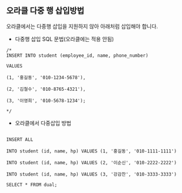 ## 오라클 다중 행 삽입방법

오라클에서는 다중행 삽입을 지원하지 않아 아래처럼 삽입해야 합니다.
﻿
- 다중행 삽입 SQL 문법(오라클에는 적용 안됨)
```
/*
INSERT INTO student (employee_id, name, phone_number)

VALUES

(1, '홍길동', '010-1234-5678'),

(2, '김철수', '010-8765-4321'),

(3, '이영희', '010-5678-1234');

*/
```

- 오라클에서 다중삽입 방법
```

INSERT ALL 

INTO student (id, name, hp) VALUES (1, '홍길동', '010-1111-1111')

INTO student (id, name, hp) VALUES (2, '이순신', '010-2222-2222')

INTO student (id, name, hp) VALUES (3, '강감찬', '010-3333-3333')

SELECT * FROM dual;

```


